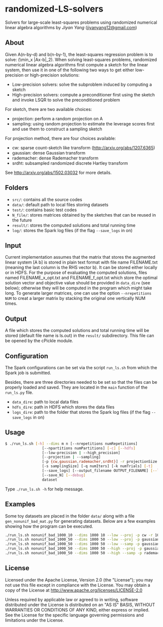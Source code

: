 # randomized-LS-solvers
Solvers for large-scale least-squares problems using randomized numerical linear algebra algorithms
by *Jiyan Yang* (jiyanyang12@gmail.com)

## About
 Given A(n-by-d) and b(n-by-1), the least-squares regression problem is to solve:
    \(\min_x \|Ax-b\|_2\).
When solving least-squares problems, randomized numerical linear algebra algorithms first compute a sketch for the linear system, then use it in one of the following two ways to get either low-precision or high-precision solutions:
+ Low-precision solvers:
    solve the subproblem induced by computing a sketch
+ High-precision solvers:
compute a preconditioner first using the sketch and invoke LSQR to solve the preconditioned problem

For sketch, there are two available choices:
+ projection:
perform a random projection on A
+ sampling:
using random projection to estimate the leverage scores first and use them to construct a sampling sketch

For projection method, there are four choices available:
+ cw:
sparse count-sketch like transform (http://arxiv.org/abs/1207.6365)
+ gaussian:
dense Gaussian transform
+ rademacher:
dense Rademacher transform
+ srdht:
subsampled randomized discrete Hartley transform

See http://arxiv.org/abs/1502.03032 for more details.

## Folders
+ `src/`: contains all the source codes
+ `data/`: default path to local files storing datasets
+ `test/`: contains basic test codes
+ `N_file/`: stores matrices obtained by the sketches that can be reused in the future
+ `result/`: stores the computed solutions and total running time
+ `log/`: stores the Spark log files (if the flag `--save_logs` in on)

## Input
  Current implementation assumes that the matrix that stores the augmented linear system [A b] is stored in plain text format with file name FILENAME.txt (meaning the last column is the RHS vector b). It can be stored either locally or in HDFS. For the purpose of evaluating the computed solutions, files named FILENAME_x_opt.txt and FILENAME_f_opt.txt which store the optimal solution vector and objective value should be provided in `data_dire` (see below); otherwise they will be computed in the program which might take long. To generate larger matrices, one can use the option `--nrepetitions NUM` to creat a larger matrix by stacking the original one vertically NUM times.

## Output
  A file which stores the computed solutions and total running time will be stored (default file name is ls.out) in the `result/` subdirectory. This file can be opened by the cPickle module.

## Configuration
  The Spark configurations can be set via the script `run_ls.sh` from which the Spark job is submitted.

  Besides, there are three directories needed to be set so that the files can be properly loaded and saved. They are located in the `main` function of the `run_ls.py` file.

+ `data_dire`: path to local data files
+ `hdfs_dire`: path in HDFS which stores the data files
+ `logs_dire`: path to the folder that stores the Spark log files (if the flag `--save_logs` in on)

## Usage
```sh
$ ./run_ls.sh [-h] --dims m n [--nrepetitions numRepetitions]
                 [--npartitions numPartitions] [-c] [--hdfs]
                 [--low-precision | --high_precision]
                 [--projection | --sampling]
                 [-p {cw,gaussian,rademacher,srdht}] -r projectionSize
                 [-s samplingSize] [-q numIters] [-k numTrials] [-t]
                 [--save_logs] [--output_filename OUTPUT_FILENAME] [--load_N]
                 [--save_N] [--debug]
                 dataset
```
Type `./run_ls.sh -h` for help message.

## Examples
Some toy datasets are placed in the folder `data/` along with a file `gen_nonunif_bad_mat.py` for generating datasets. Below are a few examples showing how the program can be executed.

```sh
./run_ls.sh nonunif_bad_1000_10 --dims 1000 10 --low --proj -p cw -r 100 -k 3 -c
./run_ls.sh nonunif_bad_1000_50 --dims 1000 50 --low --proj -p gaussian -r 200 -k 3 -t --save_N
./run_ls.sh nonunif_bad_1000_50 --dims 1000 50 --low --samp -p gaussian -s 400 -r 200 -k 3 -t --load_N --save_N
./run_ls.sh nonunif_bad_1000_50 --dims 1000 50 --high --proj -p gaussian -r 200 -q 5 -k 3 -t --load_N --save_logs
./run_ls.sh nonunif_bad_1000_50 --dims 1000 50 --high --samp -p rademacher -s 200 -r 300 -q 3 -k 3 -t --nrepetition 5 --save_logs
```

## License

Licensed under the Apache License, Version 2.0 (the "License");
you may not use this file except in compliance with the License.
You may obtain a copy of the License at
    http://www.apache.org/licenses/LICENSE-2.0
    
Unless required by applicable law or agreed to in writing, software
distributed under the License is distributed on an "AS IS" BASIS,
WITHOUT WARRANTIES OR CONDITIONS OF ANY KIND, either express or implied.
See the License for the specific language governing permissions and
limitations under the License.
